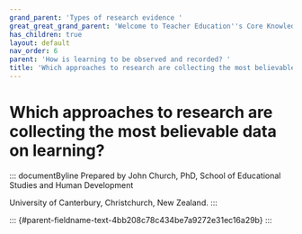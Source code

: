 ```yaml
---
grand_parent: 'Types of research evidence '
great_great_grand_parent: 'Welcome to Teacher Education''s Core Knowledge and Skills.'
has_children: true
layout: default
nav_order: 6
parent: 'How is learning to be observed and recorded? '
title: 'Which approaches to research are collecting the most believable data on learning? '
---
```

# Which approaches to research are collecting the most believable data on learning? 


::: documentByline
Prepared by John Church, PhD, School of Educational Studies and Human
Development

University of Canterbury, Christchurch, New Zealand.
:::

::: {#parent-fieldname-text-4bb208c78c434be7a9272e31ec16a29b}
:::
